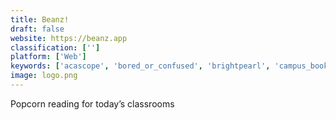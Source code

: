 ```yaml
---
title: Beanz!
draft: false 
website: https://beanz.app
classification: ['']
platform: ['Web']
keywords: ['acascope', 'bored_or_confused', 'brightpearl', 'campus_books', 'classowl', 'collaborative_markdown_editor', 'gpacalculator.io', 'google_classroom', 'homeroom', 'ipfolio', 'kinderlime', 'learn_forward', 'mylibretto', 'notable_pdf', 'peergrade', 'praxischool', 'ringcentral', 'sandbox_software', 'schooltime', 'shooq']
image: logo.png
---
```

Popcorn reading for today’s classrooms